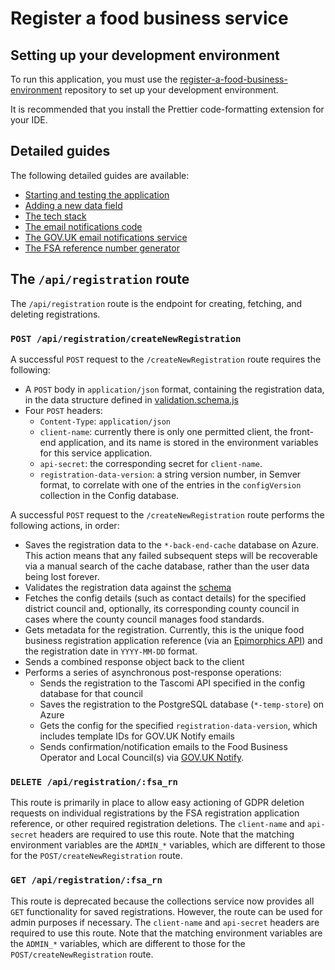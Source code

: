 # Register a food business service

## Setting up your development environment

To run this application, you must use the [register-a-food-business-environment](https://github.com/FoodStandardsAgency/register-a-food-business-environment) repository to set up your development environment.

It is recommended that you install the Prettier code-formatting extension for your IDE.

## Detailed guides

The following detailed guides are available:

- [Starting and testing the application](./docs/contribution-guidelines/starting-testing-the-app.md)
- [Adding a new data field](./docs/contribution-guidelines/adding-a-new-data-field.md)
- [The tech stack](./docs/contribution-guidelines/the-tech-stack.md)
- [The email notifications code](./docs/contribution-guidelines/email-notifications.md)
- [The GOV.UK email notifications service](https://foodstandardsagency.atlassian.net/wiki/spaces/RFB/pages/491290652/The+Notifications+service)
- [The FSA reference number generator](https://foodstandardsagency.atlassian.net/wiki/spaces/RFB/pages/491126788/The+FSA+registration+reference+number+generator)

## The `/api/registration` route

The `/api/registration` route is the endpoint for creating, fetching, and deleting registrations.

### `POST /api/registration/createNewRegistration`

A successful `POST` request to the `/createNewRegistration` route requires the following:

- A `POST` body in `application/json` format, containing the registration data, in the data structure defined in [validation.schema.js](/src/services/validation.schema.js)
- Four `POST` headers:
  - `Content-Type`: `application/json`
  - `client-name`: currently there is only one permitted client, the front-end application, and its name is stored in the environment variables for this service application.
  - `api-secret`: the corresponding secret for `client-name`.
  - `registration-data-version`: a string version number, in Semver format, to correlate with one of the entries in the `configVersion` collection in the Config database.

A successful `POST` request to the `/createNewRegistration` route performs the following actions, in order:

- Saves the registration data to the `*-back-end-cache` database on Azure. This action means that any failed subsequent steps will be recoverable via a manual search of the cache database, rather than the user data being lost forever.
- Validates the registration data against the [schema](/src/services/validation.schema.js)
- Fetches the config details (such as contact details) for the specified district council and, optionally, its corresponding county council in cases where the county council manages food standards.
- Gets metadata for the registration. Currently, this is the unique food business registration application reference (via an [Epimorphics API](https://foodstandardsagency.atlassian.net/wiki/spaces/RFB/pages/491126788/The+FSA+registration+reference+number+generator)) and the registration date in `YYYY-MM-DD` format.
- Sends a combined response object back to the client
- Performs a series of asynchronous post-response operations:
  - Sends the registration to the Tascomi API specified in the config database for that council
  - Saves the registration to the PostgreSQL database (`*-temp-store`) on Azure
  - Gets the config for the specified `registration-data-version`, which includes template IDs for GOV.UK Notify emails
  - Sends confirmation/notification emails to the Food Business Operator and Local Council(s) via [GOV.UK Notify](https://foodstandardsagency.atlassian.net/wiki/spaces/RFB/pages/491290652/The+Notifications+service).

### `DELETE /api/registration/:fsa_rn`

This route is primarily in place to allow easy actioning of GDPR deletion requests on individual registrations by the FSA registration application reference, or other required registration deletions. The `client-name` and `api-secret` headers are required to use this route. Note that the matching environment variables are the `ADMIN_*` variables, which are different to those for the `POST/createNewRegistration` route.

### `GET /api/registration/:fsa_rn`

This route is deprecated because the collections service now provides all `GET` functionality for saved registrations. However, the route can be used for admin purposes if necessary. The `client-name` and `api-secret` headers are required to use this route. Note that the matching environment variables are the `ADMIN_*` variables, which are different to those for the `POST/createNewRegistration` route.

